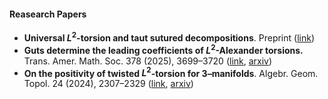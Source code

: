 #### Reasearch Papers

- **Universal $L^2$-torsion and taut sutured decompositions**. Preprint ([link](/papers/Universal_L_2_torsion_and_taut_sutured_decompositions.pdf))
- **Guts determine the leading coefficients of $L^2$-Alexander torsions.** Trans. Amer. Math. Soc. 378 (2025), 3699–3720 ([link](https://www.ams.org/journals/tran/2025-378-05/S0002-9947-2025-09384-X/), [arxiv](https://arxiv.org/abs/2311.04115))
- **On the positivity of twisted $L^2$-torsion for 3–manifolds**. Algebr. Geom. Topol. 24 (2024), 2307–2329 ([link](https://msp.org/agt/2024/24-4/p16.xhtml), [arxiv](https://arxiv.org/abs/2209.10145))

